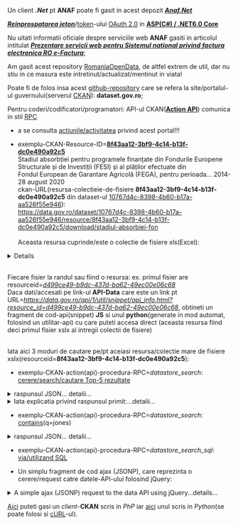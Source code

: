 Un client ***.Net*** pt **ANAF** poate fi gasit in acest depozit [***Anaf.Net***](https://github.com/sibies/Anaf.Net)

[***Reinprospatarea jeton***](https://code-maze.com/using-refresh-tokens-in-asp-net-core-authentication/)/[token](https://code-maze.com/using-refresh-tokens-in-asp-net-core-authentication/)-ului [OAuth 2.0](https://www.techmeet360.com/blog/refresh-token-in-web-api/) in [**ASP(C#) / .NET6.0 Core**](https://github.com/CodeMazeBlog/aspnetcore-jwt-auth/tree/aspnetcore-jwt-auth-refresh-tokens)

Nu uitati informatii oficiale despre serviciile web **ANAF** gasiti in articolul intitulat [***Prezentare servicii web pentru Sistemul national privind factura electronica RO e-Factura***](https://mfinante.gov.ro/static/10/eFactura/prezentare%20apeluri%20API%20E-factura.pdf);

Am gasit acest repository [RomaniaOpenData](https://github.com/ignatandrei/RomaniaOpenData/tree/master), de altfel extrem de util, dar nu stiu in ce masura este intretinut/actualizat/mentinut in viata!

Poate fi de folos insa acest [github-repository](https://github.com/GSA/data.gov?tab=readme-ov-file) care se refera la site/portalul-ul guvernului(serverul [CKAN](https://demo.ckan.org/ro/about)): **dataset.gov.ro**; 

Pentru coderi/codificatori/programatori: API-ul CKAN([**Action API**](https://docs.ckan.org/en/2.9/api/)) comunica in stil [RPC](https://en.wikipedia.org/wiki/Remote_procedure_call)

- a se consulta [actiunile/activitatea](https://data.gov.ro/ro/api/1/util/snippet/api_info.html?resource_id=8f43aa12-3bf9-4c14-b13f-dc0e490a92c5) privind acest portal!!!

- exemplu-CKAN-Resource-ID=[**8f43aa12-3bf9-4c14-b13f-dc0e490a92c5**](https://data.gov.ro/dataset/stadiul-absorbtiei-fondurilor-europene/resource/8f43aa12-3bf9-4c14-b13f-dc0e490a92c5)
  <br/>Stadiul absorbției pentru programele finanțate din Fondurile Europene Structurale și de Investiții (FESI) și al plăților efectuate din
  <br/>Fondul European de Garantare Agricolă (FEGA), pentru perioada... 2014-28 august 2020
  <br/>ckan-URL(resursa-colectieie-de-fisiere **8f43aa12-3bf9-4c14-b13f-dc0e490a92c5** din dataset-ul [10767d4c-8398-4b60-b17a-aa526f55e946](https://data.gov.ro/dataset/10767d4c-8398-4b60-b17a-aa526f55e946)):  <br/>https://data.gov.ro/dataset/10767d4c-8398-4b60-b17a-aa526f55e946/resource/8f43aa12-3bf9-4c14-b13f-dc0e490a92c5/download/stadiul-absorbiei-fon     
  <br/>Aceasta resursa cuprinde/este o colectie de fisiere xls(Excel):     

<details
  <summary>Date şi resurse ce pot fi descarca/download-abile recursiv... detalii...</summary>

<hr/>

<pre>
Stadiul absorbtiei - 30 martie 2018XLSX
Stadiul absorbtiei - 30 iunie 2018XLSX
Stadiul absorbtiei - 3 august 2018XLSX
Stadiul absorbtiei - 31 august 2018XLSX
Stadiul absorbtiei - 29 septembrie 2018XLSX
Stadiul absorbtiei -2 noiembrie 2018XLSX
Stadiul absorbției - 1 decembrie 2018XLSX
Stadiul absorbției - 31 decembrie 2018XLSX
Stadiul absorbției - 1 februarie 2019XLSX
Stadiul absorbției - 1 martie 2019XLSX
Stadiul absorbției - 29 martie 2019XLSX
Stadiul absorbției - 3 mai 2019XLSX
Stadiul absobției - 31 mai 2019XLSX
Stadiul absorbției - 1 iulie 2019XLSX
Stadiul absorbției - 2 august 2019XLSX
Stadiul absorbției - 30 august 2019XLSX
Stadiul absorbției - 27 septembrie 2019XLSX
Stadiul absobției - 1 noiembrie 2019XLSX
Stadiul absobției - 29 noiembrie 2019XLSX
Stadiul absorbției - 31 decembrie 2019XLSX
Stadiul absobției - 31 ianuarie 2020XLSX
Stadiul absorbției - 29 februarie 2020XLSX
Stadiul absorbtiei - 3 aprilie 2020XLSX
Stadiul absorbtiei - 30 aprilie 2020XLSX
Stadiul absorbției - 1 iunie 2020XLSX
Stadiul absorbției - 3 iulie 2020XLSX
Stadiul absorbției - 31 iulie 2020XLSX
Stadiul absorbției - 28 august 2020XLSX
Stadiul absorbției - 2 octombrie 2020XLSX
Stadiul absorbției - 30 octombrie 2020XLSX
Stadiul absorbției - 4 decembrie 2020XLSX
Stadiul absorbției - 31 decembrie 2020XLSX
Stadiul absorbției - 31 ianuarie 2021XLSX
Stadiul absorbției - 28 februarie 2021XLSX
Stadiul absorbției - 2 aprilie 2021XLSX
Stadiul absorției - 29 aprilie 2021XLSX
Stadiul absorției - 31 mai 2021XLSX
Stadiul absorției- 2 iulie 2021XLSX
Stadiul absorției - 30 iulie 2021XLSX
Stadiul absorbtiei - 3 septembrie 2021XLSX
Stadiul absorbției - 1 octombrie 2021XLSX
Stadiul absorbtiei - 29 octombrie 2021XLSX
Stadiul absorbției - 3 decembrie 2021XLSX
Stadiul absorbției - 31 decembrie 2021XLSX
Stadiul absorbției - 4 februarie 2022XLSX
Stadiul absorbtiei - 4 martie 2022XLSX
Stadiul absorbtiei - 1 aprilie 2022XLSX
Stadiul absorbtiei - 02 mai 2022XLSX
Stadiul absorbtiei - 3 iunie 2022XLSX
Stadiul absorbtiei - 1 iulie 2022XLSX
Stadiul absorbției fondurilor UE - 29 iulie 2022XLSX
Stadiul absobrției fondurilor UE - 2 ...XLSX
Stadiul absorbției fondurilor UE - 29 ...XLSX
Stadiul absorbției fondurilor UE - 04 ...XLSX
Stadiul absorbției fondurilor UE - 2 decembrie ...XLSX
Stadiul absorbției fondurilor UE - 31 ...XLSX
Stadiul absorbtiei - 03 februarie 2023XLSX
Stadiul absorbtiei 3 martie 2023XLSX
Stadiul absorbtiei PO 2014-2020 - 31 martie 2023XLSX
Stadiul absorbtiei - 28 aprilie 2023XLSX
Stadiul absorbției - 31 mai 2023XLSX
Stadiul absorbtiei - 30 iunie 2023XLSX
Stadiul implementarii - 31 iulie 2023XLSX
Stadiul absorbtiei - 1 septembrie 2023XLSX
Stadiul absorbtiei - 29 septembrie 2023XLSX
Stadiul absorbtiei - 31 octombrie 2023XLSX
Stadiul absorbției - 30 noiembrie 2023XLSX
Stadiul absorbtiei - 31 decembrie 2023XLSX
Stadiul absorbției -2 februarie 2024XLSX
Stadiul absorbției - 1 martie 2024XLSX
Stadiul absorbției - 31 martie 2024XLSX
Stadiul absorbtiei - 30 aprilie 2024XLSX
Stadiul absorbtiei - 6 august 2024XLSX
Stadiul absorbției - 30 august 2024XLSX
Stadiul absorbtiei - 30 septembrie 2024XLSX
Stadiul absorbtiei - 31 octombrie 2024</pre>

<hr/>

</details>

  <br/>Fiecare fisier la randul sau fiind o resursa: ex. primul fisier are resourceid=[*d499ce49-b9dc-437d-ba62-49ec00e06c68*](https://data.gov.ro/dataset/stadiul-absorbtiei-fondurilor-europene/resource/d499ce49-b9dc-437d-ba62-49ec00e06c68)
  <br> Daca dati/accesati pe link-ul **API-Data** care este un link pt URL=*https://data.gov.ro/api/1/util/snippet/api_info.html?resource_id=d499ce49-b9dc-437d-ba62-49ec00e06c68*, obtineti un fragment de cod-api(snippet) **JS** si unul **python**(generate in mod automat, folosind un utilitar-api) cu care puteti accesa direct (aceasta resursa fiind deci primul fisier xslx al intregii colectii de fisiere)

<br/>Iata aici 3 moduri de cautare pe/pt aceiasi resursa/colectie mare de fisiere xslx(resourceid=**8f43aa12-3bf9-4c14-b13f-dc0e490a92c5**):
- exemplu-CKAN-action(api)-procedura-RPC=*datastore_search*: [cerere/search/cautare Top-5 rezultate](https://data.gov.ro/ro/api/3/action/datastore_search?resource_id=8f43aa12-3bf9-4c14-b13f-dc0e490a92c5&limit=5)
<details>
    <summary>raspunsul JSON... detalii...</summary>

<hr/>

<br/> query: https://data.gov.ro/ro/api/3/action/datastore_search?resource_id=8f43aa12-3bf9-4c14-b13f-dc0e490a92c5&limit=5


<pre>{
  "help": "https://data.gov.ro/ro/api/3/action/help_show?name=datastore_search",
  "success": true,
  "result": {
    "include_total": true,
    "resource_id": "8f43aa12-3bf9-4c14-b13f-dc0e490a92c5",
    "fields": [
      {
        "type": "int",
        "id": "_id"
      },
      {
        "type": "text",
        "id": "1.0"
      },
      {
        "type": "numeric",
        "id": "2.0"
      },
      {
        "type": "numeric",
        "id": "3=(2/1)*100"
      },
      {
        "type": "numeric",
        "id": "4.0"
      },
      {
        "type": "numeric",
        "id": "5=(4/1)*100"
      },
      {
        "type": "numeric",
        "id": "6.0"
      },
      {
        "type": "numeric",
        "id": "7=(6/1)*100"
      },
      {
        "type": "numeric",
        "id": "8.0"
      },
      {
        "type": "numeric",
        "id": "9=(8/1)*100"
      },
      {
        "type": "numeric",
        "id": "10=4+8"
      },
      {
        "type": "numeric",
        "id": "11=(10/1)*100"
      }
    ],
    "records_format": "objects",
    "records": [
      {
        "_id": 1,
        "1.0": "6860000000",
        "2.0": 2059268272.5000002,
        "3=(2/1)*100": 0.3001848793731779,
        "4.0": 641117098.7600002,
        "5=(4/1)*100": 0.0934573030262391,
        "6.0": 1807584848.44,
        "7=(6/1)*100": 0.2634963335918367,
        "8.0": 1538357574.547,
        "9=(8/1)*100": 0.2242503752983965,
        "10=4+8": 2179474673.307,
        "11=(10/1)*100": 0.3177076783246356
      },
      {
        "_id": 2,
        "1.0": "8638524484",
        "2.0": 2712539665.7208495,
        "3=(2/1)*100": 0.31400497512566283,
        "4.0": 924174447.21,
        "5=(4/1)*100": 0.10698290534705626,
        "6.0": 2836367233.88,
        "7=(6/1)*100": 0.3283393175690396,
        "8.0": 2473844284.5220003,
        "9=(8/1)*100": 0.28637347606110003,
        "10=4+8": 3398018731.7320004,
        "11=(10/1)*100": 0.39335638140815626
      },
      {
        "_id": 3,
        "1.0": "1329787234",
        "2.0": 562186331.7314458,
        "3=(2/1)*100": 0.4227641214755757,
        "4.0": 131132674.48,
        "5=(4/1)*100": 0.09861177121211558,
        "6.0": 414795196.79999995,
        "7=(6/1)*100": 0.3119259880035816,
        "8.0": 354104791.844,
        "9=(8/1)*100": 0.26628680347520917,
        "10=4+8": 485237466.324,
        "11=(10/1)*100": 0.36489857468732473
      },
      {
        "_id": 4,
        "1.0": "4361566040",
        "2.0": 1838789410.992317,
        "3=(2/1)*100": 0.42158926269343316,
        "4.0": 407598820.70000005,
        "5=(4/1)*100": 0.0934524014910938,
        "6.0": 1314074483.6899998,
        "7=(6/1)*100": 0.3012850136025912,
        "8.0": 1107566971.145,
        "9=(8/1)*100": 0.25393791151790057,
        "10=4+8": 1515165791.845,
        "11=(10/1)*100": 0.34739031300899437
      },
      {
        "_id": 5,
        "1.0": "563588476",
        "2.0": 149038363.16693574,
        "3=(2/1)*100": 0.26444537018343106,
        "4.0": 54457756.9,
        "5=(4/1)*100": 0.09662681055245707,
        "6.0": 147943105.07,
        "7=(6/1)*100": 0.2625020052219804,
        "8.0": 128687977.194,
        "9=(8/1)*100": 0.22833677882725198,
        "10=4+8": 183145734.094,
        "11=(10/1)*100": 0.32496358937970904
      }
    ],
    "limit": 5,
    "_links": {
      "start": "/api/3/action/datastore_search?limit=5&resource_id=8f43aa12-3bf9-4c14-b13f-dc0e490a92c5",
      "next": "/api/3/action/datastore_search?offset=5&limit=5&resource_id=8f43aa12-3bf9-4c14-b13f-dc0e490a92c5"
    },
    "total": 21
  }
}</pre>

<hr/>

</details>

<details>
 <summary>Iata explicatia privind raspunsul primit:...detalii...</summary> 
<hr/>
  
<pre>
Textul furnizat este un răspuns JSON de la un API web, special conceput pentru a returna date dintr-un depozit de date în contextul portalului de date al guvernului României. Iată o detaliere a conținutului său în limba engleză simplă:

1. **Link de ajutor**: prima parte conține un link pe care utilizatorii îl pot face clic pentru a obține ajutor despre acțiunea API numită „datastore_search”.

2. **Success Status**: Afișează o stare care indică faptul că cererea a avut succes (`"success": true`).

3. **Secțiunea Rezultate**: Această secțiune conține detaliile rezultatelor căutării:
   - **include_total**: aceasta indică faptul că numărul total de înregistrări din depozitul de date este inclus în răspuns.
   - **resource_id**: un identificator unic pentru setul de date specific accesat.
   
4. **Câmpuri**: o matrice de obiecte care definesc câmpurile disponibile în înregistrări:
   - Fiecare câmp are un tip (cum ar fi `int`, `text` sau `numeric`) și un identificator (de exemplu, `"1.0"` înseamnă că acesta este primul câmp, `"2.0"` este al doilea etc.).
   - Unele câmpuri calculează valori pe baza altor câmpuri, cum ar fi procente.

5. **Înregistrări**: Această secțiune conține înregistrările de date reale. Fiecare înregistrare are:
   - Un `_id` pentru identificarea înregistrării.
   - Diverse câmpuri cu date, cum ar fi valori numerice și procente calculate.
   - De exemplu, o înregistrare poate avea primul câmp (`"1.0"`) ca "6860000000", indicând un număr mare, cu diverse alte câmpuri oferind calcule numerice aferente.

6. **Limitare și linkuri**:
   - **Limita**: numărul de înregistrări returnate în acest răspuns este 5.
   - **Secțiunea de linkuri**: furnizează adrese URL pentru a prelua următorul set de înregistrări sau a început căutarea cu parametri specifici.

7. **Total Records**: În cele din urmă, se menționează că există un total de 21 de înregistrări disponibile în depozitul de date.

În general, acest răspuns JSON conține date structurate despre un anumit set de date, care detaliază câmpurile acestuia, unele valori calculate special și afișând un subset al totalului de înregistrări de date disponibile.</pre>

<hr/>

</details>


- exemplu-CKAN-action(api)-procedura-RPC=*datastore_search*: [contains](https://data.gov.ro/ro/api/3/action/datastore_search?q=jones&resource_id=8f43aa12-3bf9-4c14-b13f-dc0e490a92c5)(q=jones)

<details>
    <summary>raspunsul JSON... detalii...</summary>

<hr/>

<br/> query: https://data.gov.ro/ro/api/3/action/datastore_search?q=jones&resource_id=8f43aa12-3bf9-4c14-b13f-dc0e490a92c5)(q=jones)<br/>
  
<pre>{
"help": "https://data.gov.ro/ro/api/3/action/help_show?name=datastore_search", 
"success": true, 
"result": {
  "include_total": true, 
  "resource_id": "8f43aa12-3bf9-4c14-b13f-dc0e490a92c5", 
  "fields": \[
     {"type": "int",
     "id": "_id"
    }, 
    {
     "type": "text", 
     "id": "1.0"
     },
     {
      "type": "numeric",
      "id": "2.0"
      }, 
      {
      "type": "numeric", 
      "id": "3=(2/1)*100"
      },
      {
      "type": "numeric",
      "id": "4.0"
      }, 
      {
       "type": "numeric", 
       "id": "5=(4/1)*100"
       }, 
       {
       "type": "numeric",
       "id": "6.0"
       }, 
       {
       "type": "numeric",
       "id": "7=(6/1)*100"
       }, 
       {
       "type": "numeric", 
       "id": "8.0"
       }, 
       {
       "type": "numeric",
       "id": "9=(8/1)*100"
       }, 
       {
       "type": "numeric",
       "id": "10=4+8"
       }, 
       {
       "type": "numeric", 
       "id": "11=(10/1)*100"
       }],
  "records_format": "objects",
  "q": "jones", 
  "records": [], 
  "_links": {
    "start": "/api/3/action/datastore_search?q=jones&resource_id=8f43aa12-3bf9-4c14-b13f-dc0e490a92c5", 
    "next": "/api/3/action/datastore_search?q=jones&offset=100&resource_id=8f43aa12-3bf9-4c14-b13f-dc0e490a92c5"}, 
    "total": 0}
}</pre>

<hr/>

  </details>
  
- exemplu-CKAN-action(api)-procedura-RPC=*datastore_search_sql*: [via/utilizand SQL](https://data.gov.ro/ro/api/3/action/datastore_search_sql?sql=SELECT+*+from+"8f43aa12-3bf9-4c14-b13f-dc0e490a92c5"+WHERE+title+LIKE+'jones')

 - Un simplu fragment de cod ajax (JSONP), care reprezinta o cerere/request catre  datele-API-ului folosind jQuery:

<details>
  <summary>A simple ajax (JSONP) request to the data API using jQuery...details...</summary>

  <hr/>
  
        var data = {
          resource_id: '8f43aa12-3bf9-4c14-b13f-dc0e490a92c5', // the resource id
          limit: 5, // get 5 results
          q: 'jones' // query for 'jones'
        };
        $.ajax({
          url: 'https://data.gov.ro/ro/api/3/action/datastore_search',
          data: data,
          dataType: 'jsonp',
          success: function(data) {
            alert('Total results found: ' + data.result.total)
          }
        });

 - Exemplu: Python »
   
        import urllib
        url = 'https://data.gov.ro/ro/api/3/action/datastore_search?resource_id=8f43aa12-3bf9-4c14-b13f-dc0e490a92c5&limit=5&q=title:jones'  
        fileobj = urllib.urlopen(url)
        print fileobj.read()

<hr/>

</details>

[Aici](https://github.com/GSA/ckan-php-client) puteti gasi un *client*-**CKAN** scris in *PhP* iar [aici](https://github.com/KRontheWeb/ckan-downloader) unul scris in *Python*(se poate folosi si [cURL](https://stackoverflow.com/questions/38271351/download-resources-from-private-ckan-datasets)-ul).


